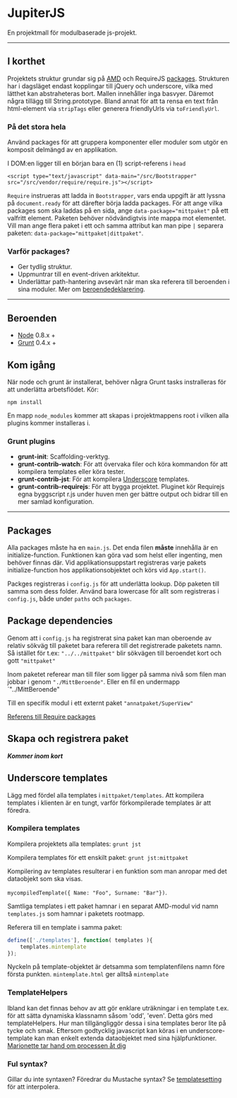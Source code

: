 # JupiterJS

En projektmall för modulbaserade js-projekt.

---

## I korthet
Projektets struktur grundar sig på [AMD](http://requirejs.org/docs/whyamd.html) och RequireJS [packages](http://requirejs.org/docs/api.html#packages). Strukturen har i dagsläget endast kopplingar till jQuery och underscore, vilka med lätthet kan abstraheteras bort. Mallen innehåller inga basvyer. Däremot några tillägg till String.prototype. Bland annat för att ta rensa en text från html-element via `stripTags` eller generera friendlyUrls via `toFriendlyUrl`.

### På det stora hela
Använd packages för att gruppera komponenter eller moduler som utgör en komposit delmängd av en applikation.

I DOM:en ligger till en början bara en (1) script-referens i `head`

`<script type="text/javascript" data-main="/src/Bootstrapper" src="/src/vendor/require/require.js"></script>`

`Require` instrueras att ladda in `Bootstrapper`, vars enda uppgift är att lyssna på `document.ready` för att därefter börja ladda packages. För att ange vilka packages som ska laddas på en sida, ange `data-package="mittpaket"` på ett valfritt element. Paketen behöver nödvändigtvis inte mappa mot elementet. Vill man ange flera paket i ett och samma attribut kan man pipe `|` separera paketen: `data-package="mittpaket|dittpaket"`.

### Varför packages?
- Ger tydlig struktur.
- Uppmuntrar till en event-driven arkitektur.
- Underlättar path-hantering avsevärt när man ska referera till beroenden i sina moduler. Mer om [beroendedeklarering](#package-dependencies).

---

## Beroenden
- [Node](http://nodejs.org/) 0.8.x +
- [Grunt](http://gruntjs.com/) 0.4.x +

## Kom igång
När node och grunt är installerat, behöver några Grunt tasks instralleras för att underlätta arbetsflödet. Kör:

```$
npm install
```

En mapp `node_modules` kommer att skapas i projektmappens root i vilken alla plugins kommer installeras i.

### Grunt plugins
- **grunt-init**: Scaffolding-verktyg.
- **grunt-contrib-watch**: För att övervaka filer och köra kommandon för att kompilera templates eller köra tester.
- **grunt-contrib-jst**: För att kompilera [Underscore](underscorejs.org) templates.
- **grunt-contrib-requirejs**: För att bygga projektet. Pluginet kör Requirejs egna byggscript r.js under huven men ger bättre output och bidrar till en mer samlad konfiguration.

---

## Packages
Alla packages måste ha en `main.js`. Det enda filen **måste** innehålla är en initialize-function. Funktionen kan göra vad som helst eller ingenting, men behöver finnas där. Vid applikationsuppstart registreras varje pakets initialize-function hos applikationsobjektet och körs vid `App.start()`.

Packges registreras i `config.js` för att underlätta lookup. Döp paketen till samma som dess folder. Använd bara lowercase för allt som registreras i `config.js`, både under `paths` och `packages`.

## <a id="package-dependencies">Package dependencies</a>
Genom att i `config.js` ha registrerat sina paket kan man oberoende av relativ sökväg till paketet bara referera till det registrerade paketets namn. Så istället för t.ex:
`"../../mittpaket"` blir sökvägen till beroendet kort och gott `"mittpaket"`

Inom paketet referear man till filer som ligger på samma nivå som filen man jobbar i genom `"./MittBeroende"`. Eller en fil en undermapp `"../MittBeroende"

Till en specifik modul i ett externt paket `"annatpaket/SuperView"`

[Referens till Require packages](http://requirejs.org/docs/api.html#packages)

## Skapa och registrera paket
***Kommer inom kort***

## <a id="underscore-templates">Underscore templates</a>
Lägg med fördel alla templates i `mittpaket/templates`. Att kompilera templates i klienten är en tungt, varför förkompilerade templates är att föredra.

### Kompilera templates
Kompilera projektets alla templates:
`grunt jst`

Kompilera templates för ett enskilt paket:
`grunt jst:mittpaket`

Kompilering av templates resulterar i en funktion som man anropar med det dataobjekt som ska visas.

`mycompiledTemplate({ Name: "Foo", Surname: "Bar"})`.

Samtliga templates i ett paket hamnar i en separat AMD-modul vid namn `templates.js` som hamnar i paketets rootmapp.

Referera till en template i samma paket:
```js
define(['./templates'], function( templates ){
    templates.mintemplate
});
```

Nyckeln på template-objektet är detsamma som templatenfilens namn före första punkten. `mintemplate.html` ger alltså `mintemplate`

### TemplateHelpers
Ibland kan det finnas behov av att gör enklare uträkningar i en template t.ex. för att sätta dynamiska klassnamn såsom 'odd', 'even'. Detta görs med templateHelpers. Hur man tillgängliggör dessa i sina templates beror lite på tycke och smak. Eftersom godtycklig javascript kan köras i en underscore-template kan man enkelt extenda dataobjektet med sina hjälpfunktioner. [Marionette tar hand om processen åt dig](https://github.com/marionettejs/backbone.marionette/blob/master/docs/marionette.view.md#viewtemplatehelpers)


### Ful syntax?
Gillar du inte syntaxen? Föredrar du Mustache syntax? Se [templatesetting](http://underscorejs.org/#template) för att interpolera.
